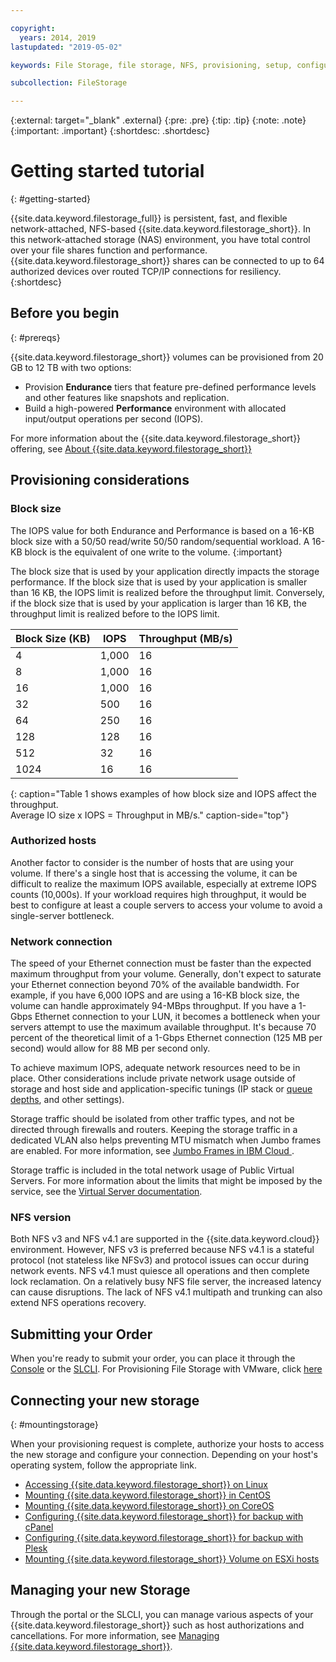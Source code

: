 ```yaml
---

copyright:
  years: 2014, 2019
lastupdated: "2019-05-02"

keywords: File Storage, file storage, NFS, provisioning, setup, configuration, mounting storage

subcollection: FileStorage

---
```

{:external: target="_blank" .external}
{:pre: .pre}
{:tip: .tip}
{:note: .note}
{:important: .important}
 {:shortdesc: .shortdesc}


# Getting started tutorial
{: #getting-started}

{{site.data.keyword.filestorage_full}} is persistent, fast, and flexible network-attached, NFS-based {{site.data.keyword.filestorage_short}}. In this network-attached storage (NAS) environment, you have total control over your file shares function and performance. {{site.data.keyword.filestorage_short}} shares can be connected to up to 64 authorized devices over routed TCP/IP connections for resiliency.
{:shortdesc}

## Before you begin
{: #prereqs}

{{site.data.keyword.filestorage_short}} volumes can be provisioned from 20 GB to 12 TB with two options: <br/>
- Provision **Endurance** tiers that feature pre-defined performance levels and other features like snapshots and replication.
- Build a high-powered **Performance** environment with allocated input/output operations per second (IOPS).

For more information about the {{site.data.keyword.filestorage_short}} offering, see [About {{site.data.keyword.filestorage_short}}](/docs/infrastructure/FileStorage?topic=FileStorage-about)

## Provisioning considerations

### Block size

The IOPS value for both Endurance and Performance is based on a 16-KB block size with a 50/50 read/write 50/50 random/sequential workload. A 16-KB block is the equivalent of one write to the volume.
{:important}

The block size that is used by your application directly impacts the storage performance. If the block size that is used by your application is smaller than 16 KB, the IOPS limit is realized before the throughput limit. Conversely, if the block size that is used by your application is larger than 16 KB, the throughput limit is realized before to the IOPS limit.

| Block Size (KB) | IOPS | Throughput (MB/s) |
|-----|-----|-----|
| 4 | 1,000 | 16 |
| 8 | 1,000 | 16 |
| 16 | 1,000 | 16 |
| 32 | 500 | 16 |
| 64 | 250 | 16 |
| 128 | 128 | 16 |
| 512 | 32 | 16 |
| 1024 | 16 | 16 |
{: caption="Table 1 shows examples of how block size and IOPS affect the throughput.<br/>Average IO size x IOPS = Throughput in MB/s." caption-side="top"}

### Authorized hosts

Another factor to consider is the number of hosts that are using your volume. If there's a single host that is accessing the volume, it can be difficult to realize the maximum IOPS available, especially at extreme IOPS counts (10,000s). If your workload requires high throughput, it would be best to configure at least a couple servers to access your volume to avoid a single-server bottleneck.

### Network connection

The speed of your Ethernet connection must be faster than the expected maximum throughput from your volume. Generally, don't expect to saturate your Ethernet connection beyond 70% of the available bandwidth. For example, if you have 6,000 IOPS and are using a 16-KB block size, the volume can handle approximately 94-MBps throughput. If you have a 1-Gbps Ethernet connection to your LUN, it becomes a bottleneck when your servers attempt to use the maximum available throughput. It's because 70 percent of the theoretical limit of a 1-Gbps Ethernet connection (125 MB per second) would allow for 88 MB per second only.

To achieve maximum IOPS, adequate network resources need to be in place. Other considerations include private network usage outside of storage and host side and application-specific tunings (IP stack or [queue depths](/docs/infrastructure/FileStorage?topic=FileStorage-hostqueuesettings), and other settings).

Storage traffic should be isolated from other traffic types, and not be directed through firewalls and routers. Keeping the storage traffic in a dedicated VLAN also helps preventing MTU mismatch when Jumbo frames are enabled. For more information, see [Jumbo Frames in IBM Cloud ](/docs/FileStorage?topic=FileStorage-jumboframes).

Storage traffic is included in the total network usage of Public Virtual Servers. For more information about the limits that might be imposed by the service, see the [Virtual Server documentation](/docs/vsi?topic=virtual-servers-about-public-virtual-servers).

### NFS version

Both NFS v3 and NFS v4.1 are supported in the {{site.data.keyword.cloud}} environment. However, NFS v3 is preferred because NFS v4.1 is a stateful protocol (not stateless like NFSv3) and protocol issues can occur during network events. NFS v4.1 must quiesce all operations and then complete lock reclamation. On a relatively busy NFS file server, the increased latency can cause disruptions. The lack of NFS v4.1 multipath and trunking can also extend NFS operations recovery.

## Submitting your Order

When you're ready to submit your order, you can place it through the [Console](/docs/infrastructure/FileStorage?topic=FileStorage-orderingConsole) or the [SLCLI](/docs/infrastructure/FileStorage?topic=FileStorage-orderingSLCLI). For Provisioning File Storage with VMware, click [here](/docs/infrastructure/FileStorage?topic=FileStorage-architectureguide)

## Connecting your new storage
{: #mountingstorage}

When your provisioning request is complete, authorize your hosts to access the new storage and configure your connection. Depending on your host's operating system, follow the appropriate link.
- [Accessing {{site.data.keyword.filestorage_short}} on Linux](/docs/infrastructure/FileStorage?topic=FileStorage-mountingLinux)
- [Mounting {{site.data.keyword.filestorage_short}} in CentOS](/docs/infrastructure/FileStorage?topic=FileStorage-mountingCentOS)
- [Mounting {{site.data.keyword.filestorage_short}} on CoreOS](/docs/infrastructure/FileStorage?topic=FileStorage-mountingCoreOS)
- [Configuring {{site.data.keyword.filestorage_short}} for backup with cPanel](/docs/infrastructure/FileStorage?topic=FileStorage-cPanelBackups)
- [Configuring {{site.data.keyword.filestorage_short}} for backup with Plesk](/docs/infrastructure/FileStorage?topic=FileStorage-PleskBackup)
- [Mounting {{site.data.keyword.filestorage_short}} Volume on ESXi hosts](/docs/infrastructure/FileStorage?topic=FileStorage-architectureguide)

## Managing your new Storage

Through the portal or the SLCLI, you can manage various aspects of your {{site.data.keyword.filestorage_short}} such as host authorizations and cancellations. For more information, see [Managing {{site.data.keyword.filestorage_short}}](/docs/infrastructure/FileStorage?topic=FileStorage-managingstorage).
